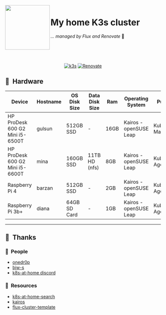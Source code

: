 <img src="https://camo.githubusercontent.com/5b298bf6b0596795602bd771c5bddbb963e83e0f/68747470733a2f2f692e696d6775722e636f6d2f7031527a586a512e706e67" align="left" width="144px" height="144px"/>

# My home K3s cluster

_... managed by Flux and Renovate_ :robot:

<br/>
<br/>
<br/>

<div align="center">

[![k3s](https://img.shields.io/badge/k3s-v1.30.4-blue?style=for-the-badge&logo=kubernetes&logoColor=white)](https://k3s.io/)
[![Renovate](https://img.shields.io/github/actions/workflow/status/AnthonyEnr1quez/k3s-gitops/renovate.yaml?branch=main&label=&logo=renovatebot&style=for-the-badge&color=blue)](https://github.com/AnthonyEnr1quez/k3s-gitops/actions/workflows/renovate.yaml)

</div>

## :wrench:&nbsp; Hardware

| Device                          | Hostname | OS Disk Size | Data Disk Size | Ram  | Operating System       | Purpose           |
|---------------------------------|----------|--------------|----------------|------|------------------------|------------------|
| HP ProDesk 600 G2 Mini i5-6500T | gulsun   | 512GB SSD    | -              | 16GB | Kairos - openSUSE Leap | Kubernetes Master |
| HP ProDesk 600 G2 Mini i5-6600T | mina     | 160GB SSD    | 11TB HD (nfs)  | 8GB  | Kairos - openSUSE Leap | Kubernetes Agent  |
| Raspberry Pi 4                  | barzan   | 512GB SSD    | -              | 2GB  | Kairos - openSUSE Leap | Kubernetes Agent  |
| Raspberry Pi 3b+                | diana    | 64GB SD Card | -              | 1GB  | Kairos - openSUSE Leap | Kubernetes Agent  |

---
## :raised_hands:&nbsp; Thanks

### :handshake:&nbsp; People
- [onedr0p](https://github.com/onedr0p)
- [bjw-s](https://github.com/bjw-s)
- [k8s-at-home discord](https://discord.gg/k8s-at-home)

### :notebook:&nbsp; Resources
- [k8s-at-home-search](https://nanne.dev/k8s-at-home-search/)
- [kairos](https://kairos.io/)
- [flux-cluster-template](https://github.com/onedr0p/flux-cluster-template)
